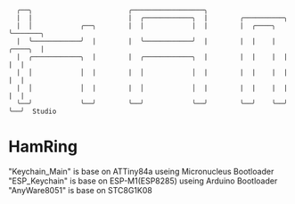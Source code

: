 ```                                                                     
  ╭──╮                        ╭──────────────────╮                  
  |  |                        |  ╭────────────╮  |        ╭──────────╮          
  |  │            ╭──╮        |  |            |  |        |  ╭────╮  ╰───────╮  
  |  ╰────────────╯  |        |  ╰────────────╯  |        |  |    |  ╭────╮  |  
  |  ╭────────────╮  |        |  ╭────────────╮  |        |  |    |  |    |  |  
  |  │            │  |        |  │            │  |        |  |    |  |    |  |  
  |  │            │  |        |  │            │  |        |  |    |  |    |  | 
  ╰──╯            ╰──╯        ╰──╯            ╰──╯        ╰──╯    ╰──╯    ╰──╯  Studio
```
# HamRing

"Keychain_Main" is base on ATTiny84a useing Micronucleus Bootloader
"ESP_Keychain"  is base on ESP-M1(ESP8285) useing Arduino Bootloader
"AnyWare8051" is base on STC8G1K08
